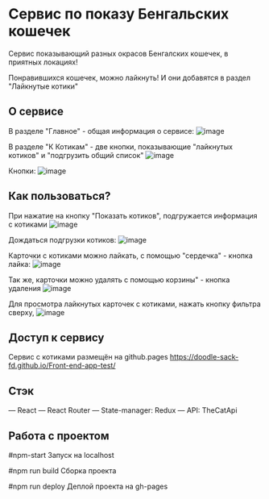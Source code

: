 # Сервис по показу Бенгальских кошечек

Сервис показывающий разных окрасов Бенгалских кошечек, в приятных локациях!

Понравившихся кошечек, можно лайкнуть!
И они добавятся в раздел "Лайкнутые котики"

## О сервисе

В разделе "Главное" - общая информация о сервисе: 
![image](https://user-images.githubusercontent.com/106888774/218451430-2b702f25-a82c-438b-838a-14849251072e.png)

В разделе "К Котикам" - две кнопки, показывающие "лайкнутых котиков" и "подгрузить общий список"
![image](https://user-images.githubusercontent.com/106888774/218451693-12f6891f-9114-412d-a8db-0855b0876d1c.png)

Кнопки: 
![image](https://user-images.githubusercontent.com/106888774/218451779-35b3442c-9699-4743-8e7e-f03ee1d6be25.png)

## Как пользоваться?

При нажатие на кнопку "Показать котиков", подгружается информация с котиками
![image](https://user-images.githubusercontent.com/106888774/218452071-d5e57755-aefa-42a3-ac91-3e0cda038fe8.png)

Дождаться подгрузки котиков: 
![image](https://user-images.githubusercontent.com/106888774/218452228-bb40133e-1627-453e-95b2-2d8ad5b1da80.png)

Карточки с котиками можно лайкать, с помощью "сердечка" - кнопка лайка:
![image](https://user-images.githubusercontent.com/106888774/218452437-58230dbb-318b-4892-97bc-6b9a43fe9656.png)

Так же, карточки можно удалять с помощью корзины" - кнопка удаления
![image](https://user-images.githubusercontent.com/106888774/218452836-8426c8e7-89a5-4799-931d-0f08678175e2.png)

Для просмотра лайкнутых карточек с котиками, нажать кнопку фильтра сверху, 
![image](https://user-images.githubusercontent.com/106888774/218453055-e18cb2c9-e747-47c9-8186-d4610e22acf7.png)

## Доступ к сервису

Сервис с котиками размещён на github.pages
https://doodle-sack-fd.github.io/Front-end-app-test/

## Стэк

— React
— React Router
— State-manager: Redux
— API: TheCatApi

## Работа с проектом

#npm-start
Запуск на localhost

#npm run build
Сборка проекта

#npm run deploy
Деплой проекта на gh-pages



